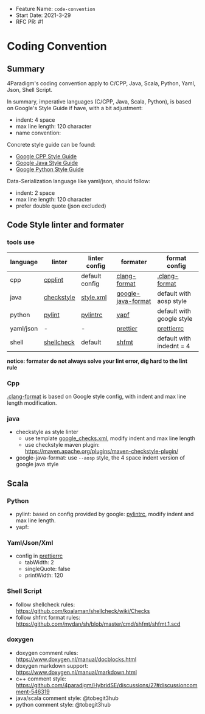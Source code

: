 - Feature Name: `code-convention`
- Start Date:  2021-3-29
- RFC PR: #1

# Coding Convention

## Summary

[summary]: summary

4Paradigm's coding convention apply to C/CPP, Java, Scala, Python, Yaml, Json, Shell Script.

In summary, imperative languages (C/CPP, Java, Scala, Python), is based on Google's Style Guide if have, with a bit adjustment:

+ indent: 4 space
+ max line length: 120 character
+ name convention:

Concrete style guide can be found:

+ [Google CPP Style Guide](https://google.github.io/styleguide/cppguide.html)
+ [Google Java Style Guide](https://google.github.io/styleguide/javaguide.html)
+ [Google Python Style Guide](https://google.github.io/styleguide/pyguide.html)

Data-Serialization language like yaml/json, should follow:

+ indent: 2 space
+ max line length: 120 character
+ prefer double quote (json excluded)

## Code Style linter and formater

### tools use

| language | linter | linter config | formater | format config |
| ---- | ---- | ---- | ---- | ---- |
| cpp | [cpplint](https://github.com/cpplint/cpplint) | default config | [clang-format](https://clang.llvm.org/docs/ClangFormat.html) | [.clang-format](https://github.com/4paradigm/HybridSE/blob/main/.clang-format) |
| java | [checkstyle](https://checkstyle.sourceforge.io/) | [style.xml](https://github.com/4paradigm/HybridSE/blob/main/java/style_checks.xml) | [google-java-format](https://github.com/google/google-java-format) | default with aosp style |
| python | [pylint](https://www.pylint.org/) | [pylintrc](https://github.com/4paradigm/HybridSE/blob/main/pylintrc) | [yapf](https://github.com/google/yapf) | default with google style |
| yaml/json | - | - | [prettier](https://prettier.io/) | [prettierrc](https://github.com/4paradigm/HybridSE/blob/main/.prettierrc.yml) |
| shell | [shellcheck](https://github.com/koalaman/shellcheck) | default | [shfmt](https://github.com/mvdan/sh) | default with indednt = 4 |

__notice: formater do not always solve your lint error, dig hard to the lint rule__

### Cpp

[style-cpp]: style-cpp

[.clang-format](https://github.com/4paradigm/HybridSE/blob/main/.clang-format) is based on Google style config, with indent and max line length modification.

### java

+ checkstyle as style linter
  + use template [google_checks.xml](https://github.com/checkstyle/checkstyle/blob/master/src/main/resources/google_checks.xml), modify indent and max line length
  + use checkstyle maven plugin: <https://maven.apache.org/plugins/maven-checkstyle-plugin/>
+ google-java-format: use `--aosp` style, the 4 space indent version of google java style

## Scala

### Python

+ pylint: based on config provided by google: [pylintrc](https://google.github.io/styleguide/pylintrc), modify indent and max line length.
+ yapf:

### Yaml/Json/Xml

+ config in [prettierrc](https://github.com/4paradigm/HybridSE/blob/feat/style-and-doc/.prettierrc.yml)
  + tabWidth: 2
  + singleQuote: false
  + printWidth: 120

### Shell Script

+ follow shellcheck rules: <https://github.com/koalaman/shellcheck/wiki/Checks>
+ follow shfmt format rules: <https://github.com/mvdan/sh/blob/master/cmd/shfmt/shfmt.1.scd>

### doxygen

+ doxygen comment rules: <https://www.doxygen.nl/manual/docblocks.html>
+ doxygen markdown support: <https://www.doxygen.nl/manual/markdown.html>
+ c++ comment style: <https://github.com/4paradigm/HybridSE/discussions/27#discussioncomment-546319>
+ java/scala comment style: @tobegit3hub
+ python comment style: @tobegit3hub

